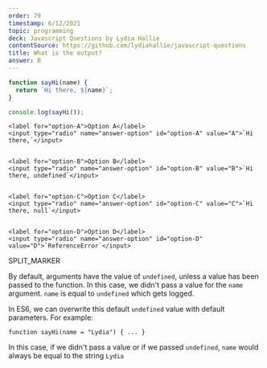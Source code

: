 ```yaml
---
order: 79
timestamp: 6/12/2021
topic: programming
deck: Javascript Questions by Lydia Hallie
contentSource: https://github.com/lydiahallie/javascript-questions
title: What is the output?
answer: B
---
```


  

```javascript
function sayHi(name) {
  return `Hi there, ${name}`;
}

console.log(sayHi());
```


    <label for="option-A">Option A</label>
    <input type="radio" name="answer-option" id="option-A" value="A">`Hi there,`</input>
    

    <label for="option-B">Option B</label>
    <input type="radio" name="answer-option" id="option-B" value="B">`Hi there, undefined`</input>
    

    <label for="option-C">Option C</label>
    <input type="radio" name="answer-option" id="option-C" value="C">`Hi there, null`</input>
    

    <label for="option-D">Option D</label>
    <input type="radio" name="answer-option" id="option-D" value="D">`ReferenceError`</input>
    




SPLIT_MARKER

By default, arguments have the value of `undefined`, unless a value has been passed to the function. In this case, we didn't pass a value for the `name` argument. `name` is equal to `undefined` which gets logged.

In ES6, we can overwrite this default `undefined` value with default parameters. For example:

`function sayHi(name = "Lydia") { ... }`

In this case, if we didn't pass a value or if we passed `undefined`, `name` would always be equal to the string `Lydia`



